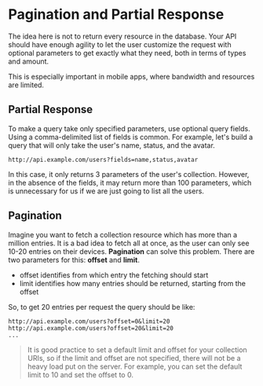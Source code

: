 # Pagination and Partial Response

The idea here is not to return every resource in the database. Your API should have enough agility to let the user customize the request with optional parameters to get exactly what they need, both in terms of types and amount.

This is especially important in mobile apps, where bandwidth and resources are limited.

## Partial Response

To make a query take only specified parameters, use optional query fields. Using a comma-delimited list of fields is common. For example, let's build a query that will only take the user's name, status, and the avatar.

```
http://api.example.com/users?fields=name,status,avatar

```

In this case, it only returns 3 parameters of the user's collection. However, in the absence of the fields, it may return more than 100 parameters, which is unnecessary for us if we are just going to list all the users.

## Pagination

Imagine you want to fetch a collection resource which has more than a million entries. It is a bad idea to fetch all at once, as the user can only see 10-20 entries on their devices. **Pagination** can solve this problem.
There are two parameters for this: **offset** and **limit**.
 - offset identifies from which entry the fetching should start
 - limit identifies how many entries should be returned, starting from the offset

So, to get 20 entries per request the query should be like:

```
http://api.example.com/users?offset=0&limit=20
http://api.example.com/users?offset=20&limit=20
...

```

> It is good practice to set a default limit and offset for your collection URIs, so if the limit and offset are not specified, there will not be a heavy load put on the server. For example, you can set the default limit to 10 and set the offset to 0.